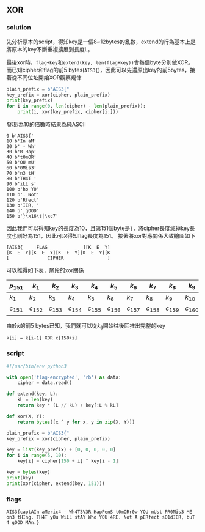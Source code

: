 ## XOR
### solution
先分析原本的script，得知key是一個8~12bytes的亂數，extend的行為基本上是將原本的key不斷重複擴展到長度L。

最後xor時，`flag+key`和`extend(key, len(flag+key))`會每個byte分別做XOR。而已知cipher和flag的前5 bytes(`AIS3{`)，因此可以先還原出key的前5bytes，接著從不同位址開始XOR觀察規律
```python
plain_prefix = b"AIS3{"
key_prefix = xor(cipher, plain_prefix)
print(key_prefix)
for i in range(0, len(cipher) - len(plain_prefix)):
    print(i, xor(key_prefix, cipher[i:]))
```
發現i為10的倍數時結果為純ASCII
```
0 b'AIS3{'
10 b'In aM'
20 b' - Wh'
30 b'R Hap'
40 b't0mOR'
50 b'OU mU'
60 b'0Mis3'
70 b'n3 tH'
80 b'TH4T '
90 b'iLL s'
100 b'ho Y0'
110 b'. Not'
120 b'Rfect'
130 b'IER, '
140 b' gOOD'
150 b'}\x16\t|\xc7'
```
因此我們可以得知key的長度為10，且第151個byte是`}`，將cipher長度減掉key長度也剛好為151，因此可以得知flag長度為151。
接著將xor對應關係大致繪圖如下
```
[AIS3{     FLAG             ][K  E  Y]
[K  E  Y][K  E  Y][K  E  Y][K  E  Y][K
[              CIPHER                ]
```
可以推得如下表，尾段的xor關係

| $p_{151}$| $k_{1}$ | $k_{2}$ | $k_{3}$ | $k_{4}$ | $k_{5}$ | $k_{6}$ | $k_{7}$ | $k_{8}$ | $k_{9}$ | $k_{10}$ |
|-|-|-|-|-|-|-|-|-|-|-|
| $k_{1}$| $k_{2}$ | $k_{3}$ | $k_{4}$ | $k_{5}$ | $k_{6}$ | $k_{7}$ | $k_{8}$ | $k_{9}$ | $k_{10}$ | $k_{1}$ |
| $c_{151}$ | $c_{152}$ | $c_{153}$ | $c_{154}$ | $c_{155}$ | $c_{156}$ | $c_{157}$ | $c_{158}$ | $c_{159}$ | $c_{160}$ | $c_{161}$ |

由於$k$的前5 bytes已知，我們就可以從$k_6$開始往後回推出完整的key
```
k[i] = k[i-1] XOR c[150+i] 
```

### script
```python
#!/usr/bin/env python3

with open('flag-encrypted', 'rb') as data:
    cipher = data.read()

def extend(key, L):
    kL = len(key)
    return key * (L // kL) + key[:L % kL]

def xor(X, Y):
    return bytes([x ^ y for x, y in zip(X, Y)])

plain_prefix = b"AIS3{"
key_prefix = xor(cipher, plain_prefix)

key = list(key_prefix) + [0, 0, 0, 0, 0]
for i in range(5, 10):
    key[i] = cipher[150 + i] ^ key[i - 1]

key = bytes(key)
print(key)
print(xor(cipher, extend(key, 151)))
```
### flags
```
AIS3{captAIn aMeric4 - Wh4T3V3R HapPenS t0mORr0w YOU mUst PR0Mis3 ME on3 tHIng. TH4T yOu WiLL stAY Who Y0U 4RE. Not A pERfect sO1dIER, buT 4 gOOD MAn.}
```
